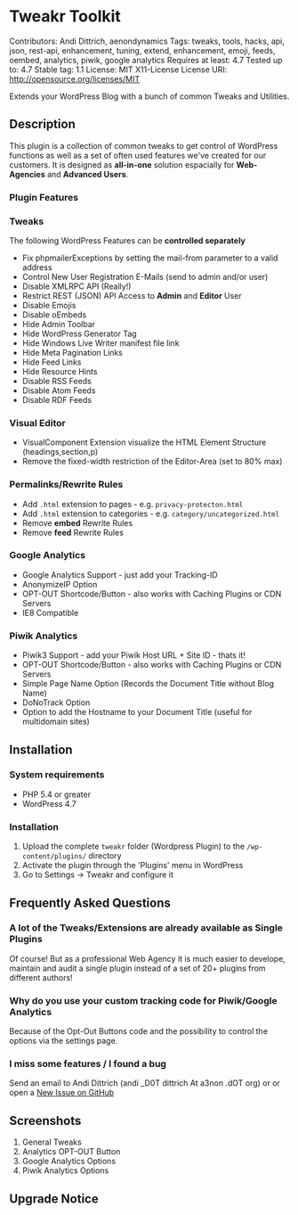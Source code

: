 # Tweakr Toolkit #
Contributors: Andi Dittrich, aenondynamics
Tags: tweaks, tools, hacks, api, json, rest-api, enhancement, tuning, extend, enhancement, emoji, feeds, oembed, analytics, piwik, google analytics
Requires at least: 4.7
Tested up to: 4.7
Stable tag: 1.1
License: MIT X11-License
License URI: http://opensource.org/licenses/MIT

Extends your WordPress Blog with a bunch of common Tweaks and Utilities.

## Description ##

This plugin is a collection of common tweaks to get control of WordPress functions as well as a set of often used features we've created for our customers.
It is designed as **all-in-one** solution espacially for **Web-Agencies** and **Advanced Users**.

### Plugin Features ###

### Tweaks ###
The following WordPress Features can be **controlled separately**

* Fix phpmailerExceptions by setting the mail-from parameter to a valid address
* Control New User Registration E-Mails (send to admin and/or user)
* Disable XMLRPC API (Really!)
* Restrict REST (JSON) API Access to **Admin** and **Editor** User
* Disable Emojis
* Disable oEmbeds
* Hide Admin Toolbar
* Hide WordPress Generator Tag
* Hide Windows Live Writer manifest file link
* Hide Meta Pagination Links
* Hide Feed Links
* Hide Resource Hints
* Disable RSS Feeds
* Disable Atom Feeds
* Disable RDF Feeds

### Visual Editor ###

* VisualComponent Extension visualize the HTML Element Structure (headings,section,p)
* Remove the fixed-width restriction of the Editor-Area (set to 80% max)

### Permalinks/Rewrite Rules ###

* Add `.html` extension to pages - e.g. `privacy-protecton.html`
* Add `.html` extension to categories - e.g. `category/uncategorized.html`
* Remove **embed** Rewrite Rules
* Remove **feed** Rewrite Rules

### Google Analytics ###

* Google Analytics Support - just add your Tracking-ID
* AnonymizeIP Option
* OPT-OUT Shortcode/Button - also works with Caching Plugins or CDN Servers
* IE8 Compatible

### Piwik Analytics ###

* Piwik3 Support - add your Piwik Host URL + Site ID - thats it!
* OPT-OUT Shortcode/Button - also works with Caching Plugins or CDN Servers
* Simple Page Name Option (Records the Document Title without Blog Name)
* DoNoTrack Option
* Option to add the Hostname to your Document Title (useful for multidomain sites)

## Installation ##

### System requirements ###
* PHP 5.4 or greater
* WordPress 4.7

### Installation ###
1. Upload the complete `tweakr` folder (Wordpress Plugin) to the `/wp-content/plugins/` directory
2. Activate the plugin through the 'Plugins' menu in WordPress
3. Go to Settings -> Tweakr and configure it

## Frequently Asked Questions ##

### A lot of the Tweaks/Extensions are already available as Single Plugins ###
Of course! But as a professional Web Agency it is much easier to develope, maintain and audit a single plugin instead of a set of 20+ plugins from different authors!

### Why do you use your custom tracking code for Piwik/Google Analytics ###
Because of the Opt-Out Buttons code and the possibility to control the options via the settings page.

### I miss some features / I found a bug ###
Send an email to Andi Dittrich (andi _D0T dittrich At a3non .dOT org) or or open a [New Issue on GitHub](https://github.com/AndiDittrich/WordPress.Tweakr/issues)

## Screenshots ##

1. General Tweaks
2. Analytics OPT-OUT Button
2. Google Analytics Options
2. Piwik Analytics Options

## Upgrade Notice ##



